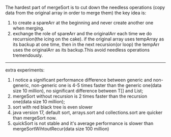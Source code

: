 The hardest part of mergeSort is to cut down the needless operations (copy data from the original array in order to merge them)
the key idea is:
1. to create a spareArr at the beginning and never create another one when merging.
2. exchange the role of spareArr and the originalArr each time we do recurrsion(the icing on the cake). if the original array uses tempArray as its backup at one time, then in the next recursion(or loop) the tempArr uses the originalArr as its backup.This avoid needless operations tremendously.
-------------------------------------------------------------------
extra experiments:
1. I notice a significant performance difference between generic and non-generic, non-generic one is 4-5 times faster than the generic one(data size 10 million), no significant difference between T[] and List<T>;
2. mergeSort without recursion is 2 times faster than the recursion one(data size 10 million);
3. sort with red black tree is even slower
4. java version 17, default sort, arrays.sort and collections.sort are quicker than mergeSort now.
5. quickSort is not stable and it's average performance is slower than mergeSortWihtoutRecur(data size 100 million)